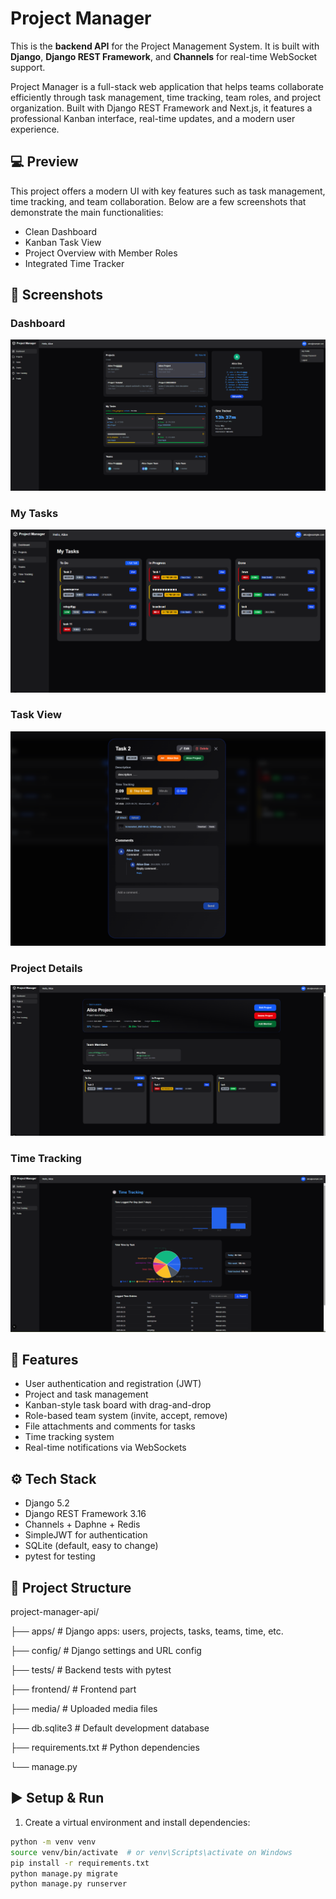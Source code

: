 # Project Manager

This is the **backend API** for the Project Management System. It is built with **Django**, **Django REST Framework**, and **Channels** for real-time WebSocket support.

Project Manager is a full-stack web application that helps teams collaborate efficiently through task management, time tracking, team roles, and project organization. Built with Django REST Framework and Next.js, it features a professional Kanban interface, real-time updates, and a modern user experience.


## 💻 Preview

This project offers a modern UI with key features such as task management, time tracking, and team collaboration. Below are a few screenshots that demonstrate the main functionalities:

* Clean Dashboard
* Kanban Task View
* Project Overview with Member Roles
* Integrated Time Tracker
## 📸 Screenshots

### Dashboard
![Dashboard](./media/task_files/dashboard.png)

### My Tasks
![My Tasks](./media/task_files/my_tasks.png)

### Task View
![Task View](./media/task_files/Task_view.png)

### Project Details
![Project Details](./media/task_files/project_details.png)

### Time Tracking
![Time Tracking](./media/task_files/time_tracking.png)


## 🚀 Features

- User authentication and registration (JWT)
- Project and task management
- Kanban-style task board with drag-and-drop
- Role-based team system (invite, accept, remove)
- File attachments and comments for tasks
- Time tracking system
- Real-time notifications via WebSockets

## ⚙️ Tech Stack

- Django 5.2
- Django REST Framework 3.16
- Channels + Daphne + Redis
- SimpleJWT for authentication
- SQLite (default, easy to change)
- pytest for testing

## 📁 Project Structure

project-manager-api/

├── apps/ # Django apps: users, projects, tasks, teams, time, etc.

├── config/ # Django settings and URL config

├── tests/ # Backend tests with pytest

├── frontend/ # Frontend part

├── media/ # Uploaded media files

├── db.sqlite3 # Default development database

├── requirements.txt # Python dependencies

└── manage.py



## ▶️ Setup & Run

1. Create a virtual environment and install dependencies:

```bash
python -m venv venv
source venv/bin/activate  # or venv\Scripts\activate on Windows
pip install -r requirements.txt
python manage.py migrate
python manage.py runserver
